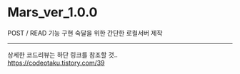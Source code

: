 # Mars_ver_1.0.0
POST / READ 기능 구현 숙달을 위한 간단한 로컬서버 제작<hr/>
상세한 코드리뷰는 하단 링크를 참조할 것..<br/>
https://codeotaku.tistory.com/39
